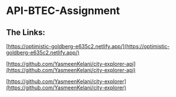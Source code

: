 # API-BTEC-Assignment

## The Links:

[https://optimistic-goldberg-e635c2.netlify.app/](https://optimistic-goldberg-e635c2.netlify.app/)

[https://github.com/YasmeenKelani/city-explorer-api](https://github.com/YasmeenKelani/city-explorer-api)

[https://github.com/YasmeenKelani/city-explorer](https://github.com/YasmeenKelani/city-explorer)
